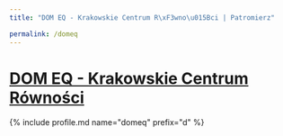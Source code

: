 ```yaml
---
title: "DOM EQ - Krakowskie Centrum R\xF3wno\u015Bci | Patromierz"

permalink: /domeq
---
```


# [DOM EQ - Krakowskie Centrum Równości](https://patronite.pl/domeq)

{% include profile.md name="domeq" prefix="d" %}
